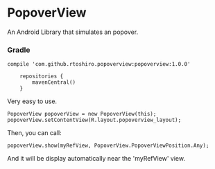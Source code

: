 # PopoverView

An Android Library that simulates an popover.

### Gradle

```
compile 'com.github.rtoshiro.popoverview:popoverview:1.0.0' 
```

```
    repositories {
        mavenCentral()
    }
```

Very easy to use.

```
PopoverView popoverView = new PopoverView(this);
popoverView.setContentView(R.layout.popoverview_layout);
```

Then, you can call:

```
popoverView.show(myRefView, PopoverView.PopoverViewPosition.Any);
```

And it will be display automatically near the 'myRefView' view.